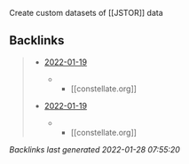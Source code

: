 Create custom datasets of [[JSTOR]] data

## Backlinks

> - [2022-01-19](2022-01-19.md)
>   - -	[[constellate.org]]
>    
> - [2022-01-19](daily.md)
>   - -	[[constellate.org]]

_Backlinks last generated 2022-01-28 07:55:20_
